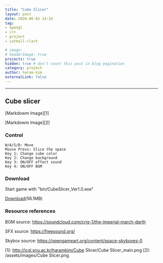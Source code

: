 ```yaml
---
title: "Cube Slicer"
layout: post
date: 2020-06-01 14:24
tag: 
- opengl
- c++
- project
- catmull-clark

# image: 
# headerImage: true
projects: true
hidden: true # don't count this post in blog pagination
category: project
author: haram-kim
externalLink: false
---
```



---
## Cube slicer

[Markdowm Image][1]

[Markdowm Image][2]

### Control
```
W/A/S/D: Move
Mouse Press: Slice the space
Key 1: Change cube color
Key 2: Change background
Key 3: ON/OFF effect sound
Key 4: ON/OFF BGM
```

### Download

Start game with "bin/CubeSlicer_Ver1.0.exe"

 [Download](http://icsl.snu.ac.kr/haramkim/CubeSlicer_Ver1.0.zip)(56.1MB)
 
### Resource references

BGM source: https://soundcloud.com/crig-1/the-imperial-march-darth 

SFX source: https://freesound.org/ 

Skybox source: https://opengameart.org/content/space-skyboxes-0

[1]: http://icsl.snu.ac.kr/haramkim/Cube Slicer/Cube Slicer_main.png
[2]: /assets/images/Cube Slicer.png
